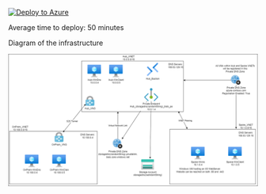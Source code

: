 [![Deploy to Azure](https://aka.ms/deploytoazurebutton)](https://portal.azure.com/#create/Microsoft.Template/uri/https%3A%2F%2Fraw.githubusercontent.com%2Fjimgodden%2FAzure_Networking_Labs%2F%2FTraining-PrivateDNSZone-Complete%2Fsrc%2Fmain.json)

Average time to deploy: 50 minutes


Diagram of the infrastructure

![Diagram of the infrastructure](diagram.drawio.png)

